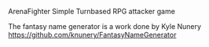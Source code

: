 
ArenaFighter
Simple Turnbased RPG attacker game

The fantasy name generator is a work done by Kyle Nunery
https://github.com/knunery/FantasyNameGenerator